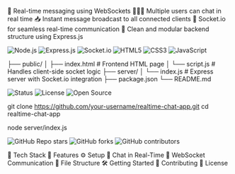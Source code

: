📡 Real-time messaging using WebSockets
🧑‍🤝‍🧑 Multiple users can chat in real time
📥 Instant message broadcast to all connected clients
🔌 Socket.io for seamless real-time communication
🧼 Clean and modular backend structure using Express.js

![Node.js](https://img.shields.io/badge/Node.js-339933?style=for-the-badge&logo=node.js&logoColor=white)
![Express.js](https://img.shields.io/badge/Express.js-000000?style=for-the-badge&logo=express&logoColor=white)
![Socket.io](https://img.shields.io/badge/Socket.io-010101?style=for-the-badge&logo=socket.io&logoColor=white)
![HTML5](https://img.shields.io/badge/HTML5-E34F26?style=for-the-badge&logo=html5&logoColor=white)
![CSS3](https://img.shields.io/badge/CSS3-1572B6?style=for-the-badge&logo=css3&logoColor=white)
![JavaScript](https://img.shields.io/badge/JavaScript-F7DF1E?style=for-the-badge&logo=javascript&logoColor=black)

├── public/
│   ├── index.html          # Frontend HTML page
│   └── script.js           # Handles client-side socket logic
├── server/
│   └── index.js            # Express server with Socket.io integration
├── package.json
└── README.md


![Status](https://img.shields.io/badge/Status-Active-brightgreen?style=for-the-badge&logo=chat)
![License](https://img.shields.io/badge/License-MIT-blue?style=for-the-badge)
![Open Source](https://img.shields.io/badge/Open--Source-Yes-brightgreen?style=for-the-badge&logo=github)

git clone https://github.com/your-username/realtime-chat-app.git
cd realtime-chat-app

node server/index.js

![GitHub Repo stars](https://img.shields.io/github/stars/your-username/realtime-chat-app?style=for-the-badge)
![GitHub forks](https://img.shields.io/github/forks/your-username/realtime-chat-app?style=for-the-badge)
![GitHub contributors](https://img.shields.io/github/contributors/your-username/realtime-chat-app?style=for-the-badge)


🔧 Tech Stack
🚀 Features
⚙️ Setup
💬 Chat in Real-Time
📡 WebSocket Communication
📂 File Structure
🛠️ Getting Started
🤝 Contributing
📄 License
